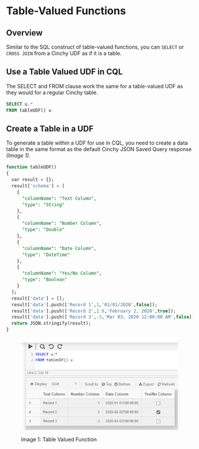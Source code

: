 # Table-Valued Functions

## Overview

Similar to the SQL construct of table-valued functions, you can `SELECT` or `CROSS JOIN` from a Cinchy UDF as if it is a table.

## Use a Table Valued UDF in CQL <a href="#static-table" id="static-table"></a>

The SELECT and FROM clause work the same for a table-valued UDF as they would for a regular Cinchy table.

```sql
SELECT u.*
FROM tableUDF() u
```

## Create a Table in a UDF <a href="#static-table" id="static-table"></a>

To generate a table within a UDF for use in CQL, you need to create a data table in the same format as the default Cinchy JSON Saved Query response _(Image 1)._

```sql
function tableUDF()
{
  var result = {};
  result['schema'] = [
    {
      "columnName": "Text Column",
      "type": "String"
    },
    {
      "columnName": "Number Column",
      "type": "Double"
    },
    {
      "columnName": "Date Column",
      "type": "DateTime"
    },
    {
      "columnName": "Yes/No Column",
      "type": "Boolean"
    }
  ];
  result['data'] = [];
  result['data'].push(['Record 1',1,'01/01/2020',false]);
  result['data'].push(['Record 2',2.0,'February 2, 2020',true]);
  result['data'].push(['Record 3',-3,'Mar 03, 2020 12:00:00 AM',false]);
  return JSON.stringify(result);
}
```

<figure><img src="../../../../.gitbook/assets/image (207).png" alt=""><figcaption><p>Image 1: Table Valued Function</p></figcaption></figure>
